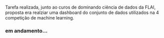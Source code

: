 Tarefa realizada, junto ao curos de dominando ciência de dados da FLAI, proposta era realziar uma dashboard do conjunto de dados utilizados na 4 competição de machine learning.

### em andamento...
